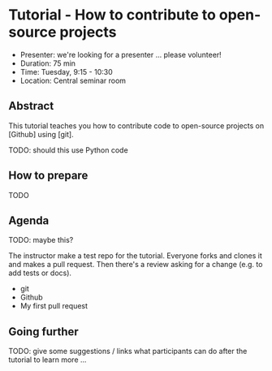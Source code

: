 # Tutorial - How to contribute to open-source projects

* Presenter: we're looking for a presenter ... please volunteer!
* Duration: 75 min
* Time: Tuesday, 9:15 - 10:30
* Location: Central seminar room

## Abstract

This tutorial teaches you how to contribute code to open-source projects
on [Github] using [git].

TODO: should this use Python code

## How to prepare

TODO

## Agenda

TODO: maybe this?

The instructor make a test repo for the tutorial.
Everyone forks and clones it and makes a pull request.
Then there's a review asking for a change (e.g. to add tests or docs).

- git
- Github
- My first pull request

## Going further

TODO: give some suggestions / links what participants can do
after the tutorial to learn more ...
